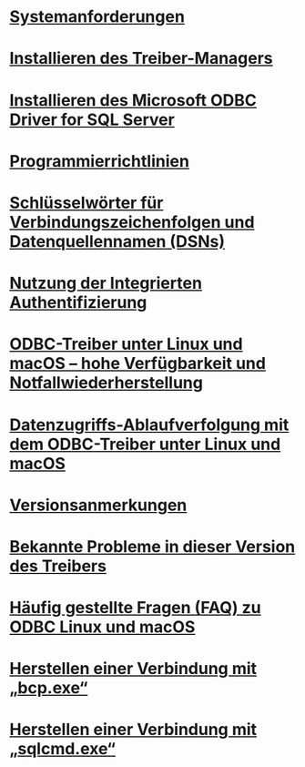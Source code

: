# [Systemanforderungen](system-requirements.md)
# [Installieren des Treiber-Managers](installing-the-driver-manager.md)
# [Installieren des Microsoft ODBC Driver for SQL Server](installing-the-microsoft-odbc-driver-for-sql-server.md)

# [Programmierrichtlinien](programming-guidelines.md)
# [Schlüsselwörter für Verbindungszeichenfolgen und Datenquellennamen (DSNs)](connection-string-keywords-and-data-source-names-dsns.md)
# [Nutzung der Integrierten Authentifizierung](using-integrated-authentication.md)

# [ODBC-Treiber unter Linux und macOS – hohe Verfügbarkeit und Notfallwiederherstellung](odbc-driver-on-linux-support-for-high-availability-disaster-recovery.md)
# [Datenzugriffs-Ablaufverfolgung mit dem ODBC-Treiber unter Linux und macOS](data-access-tracing-with-the-odbc-driver-on-linux.md)

# [Versionsanmerkungen](release-notes.md)
# [Bekannte Probleme in dieser Version des Treibers](known-issues-in-this-version-of-the-driver.md)
# [Häufig gestellte Fragen (FAQ) zu ODBC Linux und macOS](frequently-asked-questions-faq-for-odbc-linux.md)

# [Herstellen einer Verbindung mit „bcp.exe“](connecting-with-bcp.md)
# [Herstellen einer Verbindung mit „sqlcmd.exe“](connecting-with-sqlcmd.md)
